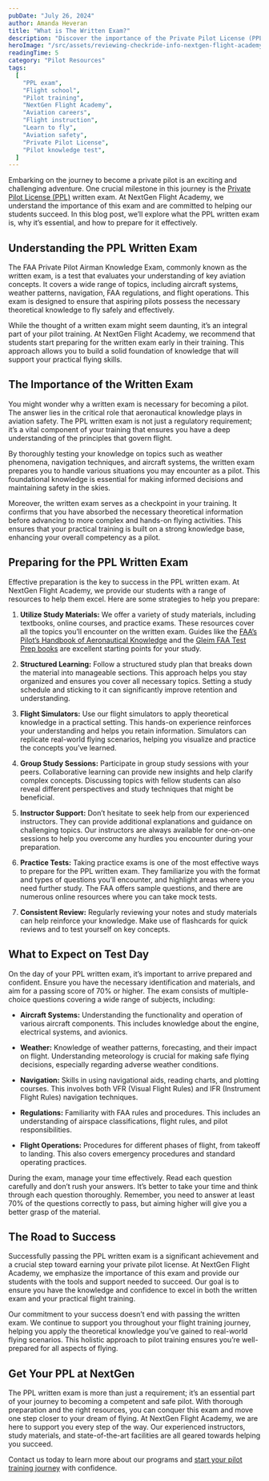 ```yaml
---
pubDate: "July 26, 2024"
author: Amanda Heveran
title: "What is The Written Exam?"
description: "Discover the importance of the Private Pilot License (PPL) written exam, its role in your pilot training, and how NextGen Flight Academy prepares you for success."
heroImage: "/src/assets/reviewing-checkride-info-nextgen-flight-academy-redlands-riverside-ca-pilot-training-school.jpg"
readingTime: 5
category: "Pilot Resources"
tags:
  [
    "PPL exam",
    "Flight school",
    "Pilot training",
    "NextGen Flight Academy",
    "Aviation careers",
    "Flight instruction",
    "Learn to fly",
    "Aviation safety",
    "Private Pilot License",
    "Pilot knowledge test",
  ]
---
```


Embarking on the journey to become a private pilot is an exciting and challenging adventure. One crucial milestone in this journey is the [Private Pilot License (PPL)](/training-programs/private-pilot) written exam. At NextGen Flight Academy, we understand the importance of this exam and are committed to helping our students succeed. In this blog post, we’ll explore what the PPL written exam is, why it’s essential, and how to prepare for it effectively.

## Understanding the PPL Written Exam

The FAA Private Pilot Airman Knowledge Exam, commonly known as the written exam, is a test that evaluates your understanding of key aviation concepts. It covers a wide range of topics, including aircraft systems, weather patterns, navigation, FAA regulations, and flight operations. This exam is designed to ensure that aspiring pilots possess the necessary theoretical knowledge to fly safely and effectively.

While the thought of a written exam might seem daunting, it’s an integral part of your pilot training. At NextGen Flight Academy, we recommend that students start preparing for the written exam early in their training. This approach allows you to build a solid foundation of knowledge that will support your practical flying skills.

## The Importance of the Written Exam

You might wonder why a written exam is necessary for becoming a pilot. The answer lies in the critical role that aeronautical knowledge plays in aviation safety. The PPL written exam is not just a regulatory requirement; it’s a vital component of your training that ensures you have a deep understanding of the principles that govern flight.

By thoroughly testing your knowledge on topics such as weather phenomena, navigation techniques, and aircraft systems, the written exam prepares you to handle various situations you may encounter as a pilot. This foundational knowledge is essential for making informed decisions and maintaining safety in the skies.

Moreover, the written exam serves as a checkpoint in your training. It confirms that you have absorbed the necessary theoretical information before advancing to more complex and hands-on flying activities. This ensures that your practical training is built on a strong knowledge base, enhancing your overall competency as a pilot.

## Preparing for the PPL Written Exam

Effective preparation is the key to success in the PPL written exam. At NextGen Flight Academy, we provide our students with a range of resources to help them excel. Here are some strategies to help you prepare:

1. **Utilize Study Materials:** We offer a variety of study materials, including textbooks, online courses, and practice exams. These resources cover all the topics you’ll encounter on the written exam. Guides like the [FAA’s Pilot’s Handbook of Aeronautical Knowledge](/about/pilot-resource-center) and the [Gleim FAA Test Prep books](/about/pilot-resource-center) are excellent starting points for your study.

2. **Structured Learning:** Follow a structured study plan that breaks down the material into manageable sections. This approach helps you stay organized and ensures you cover all necessary topics. Setting a study schedule and sticking to it can significantly improve retention and understanding.

3. **Flight Simulators:** Use our flight simulators to apply theoretical knowledge in a practical setting. This hands-on experience reinforces your understanding and helps you retain information. Simulators can replicate real-world flying scenarios, helping you visualize and practice the concepts you’ve learned.

4. **Group Study Sessions:** Participate in group study sessions with your peers. Collaborative learning can provide new insights and help clarify complex concepts. Discussing topics with fellow students can also reveal different perspectives and study techniques that might be beneficial.

5. **Instructor Support:** Don’t hesitate to seek help from our experienced instructors. They can provide additional explanations and guidance on challenging topics. Our instructors are always available for one-on-one sessions to help you overcome any hurdles you encounter during your preparation.

6. **Practice Tests:** Taking practice exams is one of the most effective ways to prepare for the PPL written exam. They familiarize you with the format and types of questions you’ll encounter, and highlight areas where you need further study. The FAA offers sample questions, and there are numerous online resources where you can take mock tests.

7. **Consistent Review:** Regularly reviewing your notes and study materials can help reinforce your knowledge. Make use of flashcards for quick reviews and to test yourself on key concepts.

## What to Expect on Test Day

On the day of your PPL written exam, it’s important to arrive prepared and confident. Ensure you have the necessary identification and materials, and aim for a passing score of 70% or higher. The exam consists of multiple-choice questions covering a wide range of subjects, including:

- **Aircraft Systems:** Understanding the functionality and operation of various aircraft components. This includes knowledge about the engine, electrical systems, and avionics.

- **Weather:** Knowledge of weather patterns, forecasting, and their impact on flight. Understanding meteorology is crucial for making safe flying decisions, especially regarding adverse weather conditions.

- **Navigation:** Skills in using navigational aids, reading charts, and plotting courses. This involves both VFR (Visual Flight Rules) and IFR (Instrument Flight Rules) navigation techniques.

- **Regulations:** Familiarity with FAA rules and procedures. This includes an understanding of airspace classifications, flight rules, and pilot responsibilities.

- **Flight Operations:** Procedures for different phases of flight, from takeoff to landing. This also covers emergency procedures and standard operating practices.

During the exam, manage your time effectively. Read each question carefully and don’t rush your answers. It’s better to take your time and think through each question thoroughly. Remember, you need to answer at least 70% of the questions correctly to pass, but aiming higher will give you a better grasp of the material.

## The Road to Success

Successfully passing the PPL written exam is a significant achievement and a crucial step toward earning your private pilot license. At NextGen Flight Academy, we emphasize the importance of this exam and provide our students with the tools and support needed to succeed. Our goal is to ensure you have the knowledge and confidence to excel in both the written exam and your practical flight training.

Our commitment to your success doesn’t end with passing the written exam. We continue to support you throughout your flight training journey, helping you apply the theoretical knowledge you’ve gained to real-world flying scenarios. This holistic approach to pilot training ensures you’re well-prepared for all aspects of flying.

## Get Your PPL at NextGen

The PPL written exam is more than just a requirement; it’s an essential part of your journey to becoming a competent and safe pilot. With thorough preparation and the right resources, you can conquer this exam and move one step closer to your dream of flying. At NextGen Flight Academy, we are here to support you every step of the way. Our experienced instructors, study materials, and state-of-the-art facilities are all geared towards helping you succeed.

Contact us today to learn more about our programs and [start your pilot training journey](/enrollment) with confidence.
